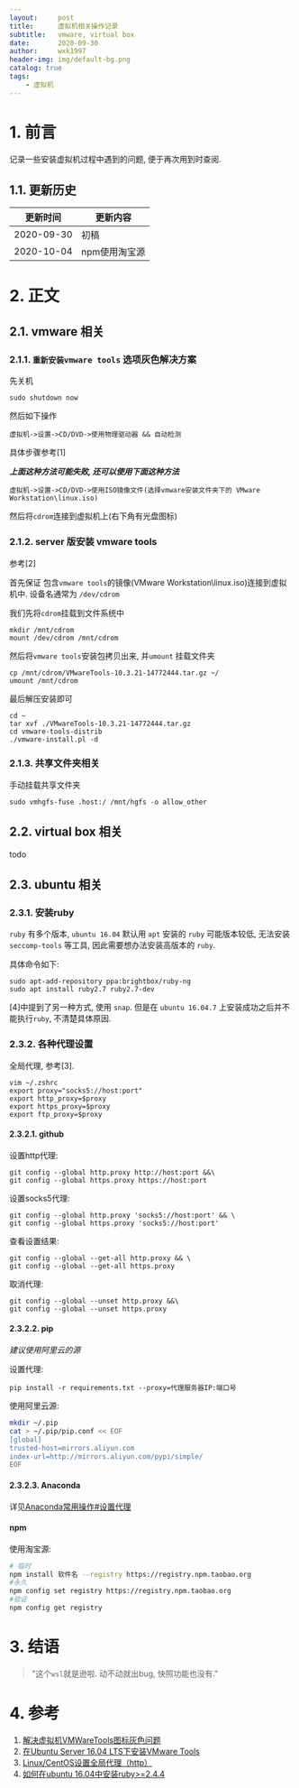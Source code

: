 ```yaml
---
layout:     post
title:      虚拟机相关操作记录
subtitle:   vmware, virtual box
date:       2020-09-30
author:     wxk1997
header-img: img/default-bg.png
catalog: true
tags:
    - 虚拟机
---
```


# 1. 前言

记录一些安装虚拟机过程中遇到的问题, 便于再次用到时查阅.

## 1.1. 更新历史

| 更新时间  | 更新内容  |
|  ----     | ----      |
| 2020-09-30 | 初稿     |
| 2020-10-04 | npm使用淘宝源     |

# 2. 正文

## 2.1. vmware 相关

### 2.1.1. `重新安装vmware tools` 选项灰色解决方案

先关机

```
sudo shutdown now 
```

然后如下操作

```
虚拟机->设置->CD/DVD->使用物理驱动器 && 自动检测
```

具体步骤参考[1]

***上面这种方法可能失败, 还可以使用下面这种方法***


```
虚拟机->设置->CD/DVD->使用ISO镜像文件(选择vmware安装文件夹下的 VMware Workstation\linux.iso)
```

然后将`cdrom`连接到虚拟机上(右下角有光盘图标)


### 2.1.2. server 版安装 vmware tools

参考[2]

首先保证 包含`vmware tools`的镜像(VMware Workstation\linux.iso)连接到虚拟机中. 设备名通常为 `/dev/cdrom`

我们先将`cdrom`挂载到文件系统中

```
mkdir /mnt/cdrom
mount /dev/cdrom /mnt/cdrom
```

然后将`vmware tools`安装包拷贝出来, 并`umount` 挂载文件夹

```
cp /mnt/cdrom/VMwareTools-10.3.21-14772444.tar.gz ~/
umount /mnt/cdrom
```

最后解压安装即可

```
cd ~
tar xvf ./VMwareTools-10.3.21-14772444.tar.gz
cd vmware-tools-distrib
./vmware-install.pl -d
```

### 2.1.3. 共享文件夹相关

手动挂载共享文件夹

```
sudo vmhgfs-fuse .host:/ /mnt/hgfs -o allow_other
```

## 2.2. virtual box 相关

todo


## 2.3. ubuntu 相关


### 2.3.1. 安装ruby

`ruby` 有多个版本, `ubuntu 16.04` 默认用 `apt` 安装的 `ruby` 可能版本较低, 无法安装 `seccomp-tools` 等工具, 因此需要想办法安装高版本的 `ruby`.

具体命令如下:

```
sudo apt-add-repository ppa:brightbox/ruby-ng 
sudo apt install ruby2.7 ruby2.7-dev
```

[4]中提到了另一种方式, 使用 `snap`. 但是在 `ubuntu 16.04.7` 上安装成功之后并不能执行`ruby`, 不清楚具体原因.

### 2.3.2. 各种代理设置

全局代理, 参考[3].

```
vim ~/.zshrc
export proxy="socks5://host:port"
export http_proxy=$proxy
export https_proxy=$proxy
export ftp_proxy=$proxy
```

#### 2.3.2.1. github

设置http代理:

```
git config --global http.proxy http://host:port &&\
git config --global https.proxy https://host:port
```

设置socks5代理:

```
git config --global http.proxy 'socks5://host:port' && \
git config --global https.proxy 'socks5://host:port'
```

查看设置结果:

```
git config --global --get-all http.proxy && \
git config --global --get-all https.proxy
```

取消代理:

```
git config --global --unset http.proxy &&\
git config --global --unset https.proxy
```

#### 2.3.2.2. pip

*建议使用阿里云的源*

设置代理:

```
pip install -r requirements.txt --proxy=代理服务器IP:端口号
```

使用阿里云源:

```bash
mkdir ~/.pip
cat > ~/.pip/pip.conf << EOF
[global]
trusted-host=mirrors.aliyun.com
index-url=http://mirrors.aliyun.com/pypi/simple/
EOF
```

#### 2.3.2.3. Anaconda

详见[Anaconda常用操作#设置代理](https://pullp.github.io/2020/08/13/3-Anaconda_cheetsheet/#%E8%AE%BE%E7%BD%AE%E4%BB%A3%E7%90%86)


#### npm

使用淘宝源:

```bash
# 临时
npm install 软件名 --registry https://registry.npm.taobao.org 
#永久
npm config set registry https://registry.npm.taobao.org
#验证
npm config get registry
```

# 3. 结语


> "这个`wsl`就是逊啦. 动不动就出bug, 快照功能也没有."


# 4. 参考

1. [解决虚拟机VMWareTools图标灰色问题](https://blog.csdn.net/weixin_41913844/article/details/84327042)
2. [在Ubuntu Server 16.04 LTS下安装VMware Tools](https://www.cnblogs.com/KKSoft/p/7765195.html)
3. [Linux/CentOS设置全局代理（http）](https://www.cnblogs.com/EasonJim/p/9826681.html)
4. [如何在ubuntu 16.04中安装ruby>=2.4.4](https://askubuntu.com/questions/1175693/how-to-upgrade-ruby-to-version-2-4-4-on-ubuntu-16-04-for-wpscan)